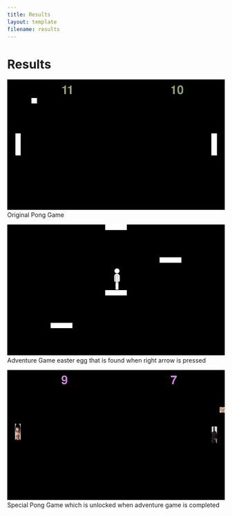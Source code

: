 ```yaml
---
title: Results
layout: template
filename: results
--- 
```


# Results

![Pong Game](/images/pong_game.png)
Original Pong Game

![Adventure Game](/images/adventure_game.png)
Adventure Game easter egg that is found when right arrow is pressed

![Downey Pong Game](/images/downey_pong_game.png)
Special Pong Game which is unlocked when adventure game is completed 
